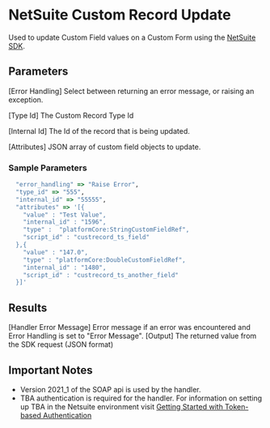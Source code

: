 # NetSuite Custom Record Update
Used to update Custom Field values on a Custom Form using the [NetSuite SDK](https://github.com/NetSweet/netsuite).

## Parameters
[Error Handling]
    Select between returning an error message, or raising an exception.

[Type Id]
  The Custom Record Type Id

[Internal Id]
    The Id of the record that is being updated.

[Attributes]
    JSON array of custom field objects to update.

### Sample Parameters
``` ruby
  "error_handling" => "Raise Error",
  "type_id" => "555",
  "internal_id" => "55555",
  "attributes" => '[{
    "value" : "Test Value",
    "internal_id" : "1596",
    "type" :  "platformCore:StringCustomFieldRef",
    "script_id" : "custrecord_ts_field"
  },{
    "value" : "147.0",
    "type" : "platformCore:DoubleCustomFieldRef",
    "internal_id" : "1480",
    "script_id" : "custrecord_ts_another_field"
  }]'
```

## Results
[Handler Error Message]
  Error message if an error was encountered and Error Handling is set to "Error Message".
[Output]
    The returned value from the SDK request (JSON format)

## Important Notes
* Version 2021_1 of the SOAP api is used by the handler.
* TBA authentication is required for the handler.  For information on setting up TBA in the Netsuite environment visit [Getting Started with Token-based Authentication](https://docs.oracle.com/en/cloud/saas/netsuite/ns-online-help/section_4247337262.html)
